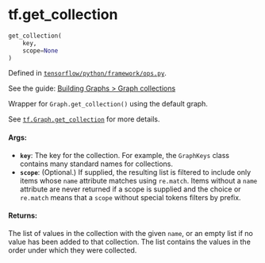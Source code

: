 <div itemscope itemtype="http://developers.google.com/ReferenceObject">
<meta itemprop="name" content="tf.get_collection" />
</div>

# tf.get_collection

``` python
get_collection(
    key,
    scope=None
)
```



Defined in [`tensorflow/python/framework/ops.py`](https://www.tensorflow.org/code/tensorflow/python/framework/ops.py).

See the guide: [Building Graphs > Graph collections](../../../api_guides/python/framework.md#Graph_collections)

Wrapper for `Graph.get_collection()` using the default graph.

See [`tf.Graph.get_collection`](../tf/Graph.md#get_collection)
for more details.

#### Args:

* <b>`key`</b>: The key for the collection. For example, the `GraphKeys` class
    contains many standard names for collections.
* <b>`scope`</b>: (Optional.) If supplied, the resulting list is filtered to include
    only items whose `name` attribute matches using `re.match`. Items
    without a `name` attribute are never returned if a scope is supplied and
    the choice or `re.match` means that a `scope` without special tokens
    filters by prefix.


#### Returns:

The list of values in the collection with the given `name`, or
an empty list if no value has been added to that collection. The
list contains the values in the order under which they were
collected.